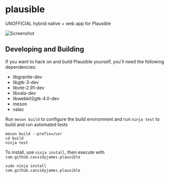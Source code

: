 # plausible

UNOFFICIAL hybrid native + web app for Plausible

![Screenshot](data/screenshot.png)

## Developing and Building

If you want to hack on and build Plausible yourself, you'll need the following dependencies:

* libgranite-dev
* libgtk-3-dev
* libvte-2.91-dev
* libvala-dev
* libwebkit2gtk-4.0-dev
* meson
* valac 

Run `meson build` to configure the build environment and run `ninja test` to build and run automated tests

    meson build --prefix=/usr
    cd build
    ninja test

To install, use `ninja install`, then execute with `com.github.cassidyjames.plausible`

    sudo ninja install
    com.github.cassidyjames.plausible
